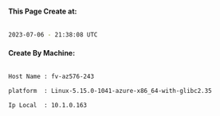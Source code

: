
   
#### This Page Create at:

```bash

2023-07-06 - 21:38:08 UTC

```

#### Create By Machine:

```bash

Host Name : fv-az576-243

platform  : Linux-5.15.0-1041-azure-x86_64-with-glibc2.35

Ip Local  : 10.1.0.163

```

